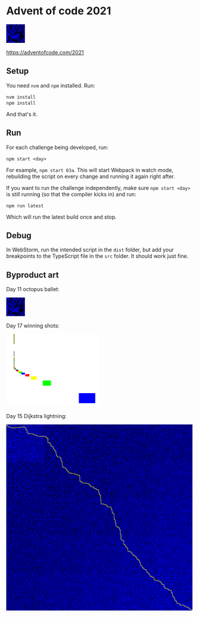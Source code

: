 
# Advent of code 2021

![](output/day11.gif)

https://adventofcode.com/2021

## Setup

You need `nvm` and `npm` installed. Run:

    nvm install
    npm install

And that's it.

## Run

For each challenge being developed, run:

    npm start <day>

For example, `npm start 03a`. This will start Webpack in watch mode, rebuilding the script on every change and running it again right after.

If you want to run the challenge independently, make sure `npm start <day>` is still running (so that the compiler kicks in) and run:

    npm run latest

Which will run the latest build once and stop.

## Debug

In WebStorm, run the intended script in the `dist` folder, but add your breakpoints to the TypeScript file in the `src` folder. It should work just fine.

## Byproduct art

Day 11 octopus ballet:

![](output/day11.gif)

Day 17 winning shots:

![](output/day17.png)

Day 15 Dijkstra lightning:

![](output/day15.png)
